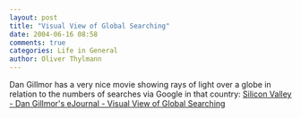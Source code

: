 ```yaml
---
layout: post
title: "Visual View of Global Searching"
date: 2004-06-16 08:58
comments: true
categories: Life in General
author: Oliver Thylmann
---
```



Dan Gillmor has a very nice movie showing rays of light over a globe in relation to the numbers of searches via Google in that country: [Silicon Valley - Dan Gillmor's eJournal - Visual View of Global Searching](http://weblog.siliconvalley.com/column/dangillmor/archives/010477.shtml)


